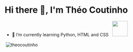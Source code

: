 # Hi there 👋, I'm Théo Coutinho

- 🌱 I’m currently learning Python, HTML and CSS
&nbsp; <a href="mailto:theosantoscout@gmail.com" target="_blank" rel="noopener noreferrer"><img src="https://img.icons8.com/plasticine/100/000000/gmail.png"  width="50" /></a>
<p>&nbsp;<img align="center" src="https://github-readme-stats.vercel.app/api?username=theocoutinho&show_icons=true&locale=en" alt="theocoutinho" /></p>
<!--
**theocoutinho/theocoutinho** is a ✨ _special_ ✨ repository because its `README.md` (this file) appears on your GitHub profile.

Here are some ideas to get you started:

- 🔭 I’m currently working on ...
- 🌱 I’m currently learning ...
- 👯 I’m looking to collaborate on ...
- 🤔 I’m looking for help with ...
- 💬 Ask me about ...
- 📫 How to reach me: ...
- 😄 Pronouns: ...
- ⚡ Fun fact: ...
-->
